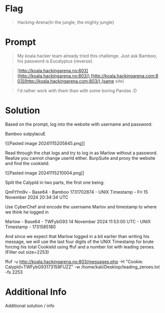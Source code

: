 # Flag

> Hacking-Arena{In the jungle, the mighty jungle}

# Prompt

> My koala hacker team already tried this challenge. Just ask Bamboo, his password is Eucalyptus (reverse).

>[http://koala.hackingarena.no:803](http://koala.hackingarena.no:803/) [http://koala.hackingarena.com:803](http://koala.hackingarena.com:803/) (same site)

>I'd rather work with them than with some boring Pandas :D

# Solution

Based on the prompt, log into the website with username and password:

Bamboo
sutpylacuE

![[Pasted image 20241115205845.png]]

Read through the chat logs and try to log in as Marlow without a password. Realize you cannot change userId either. BurpSuite and proxy the website and find the cookieId:

![[Pasted image 20241115210004.png]]

Split the CalypId in two parts, the first one being:

QmFtYm9v - Base64 - Bamboo
1731702874 - UNIX Timestamp - Fri 15 November 2024 20:34:34 UTC

Use CyberChef and encode the username Marlov and timestamp to where we think he logged in

Marlow - Base64 - TWFybG93
14 November 2024 11:53:00 UTC - UNIX Timestamp - 1731585180

And since we expect that Marlow logged in a bit earlier than writing his message, we will use the last four digits of the UNIX Timestamp for brute forcing his total CookieId using ffuf and a number list with leading zeroes. (Filter out size=2253)

ffuf -u http://koala.hackingarena.no:803/messages.php -H "Cookie: CalypId=TWFybG93173158FUZZ" -w /home/kali/Desktop/leading_zeroes.txt -fs 2253

# Additional Info

Additional solution / info
